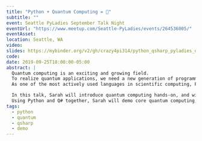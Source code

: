 ```yaml
---
title: "Python + Quantum Computing = 💖"
subtitle: ""
event: Seattle PyLadies September Talk Night
eventUrl: "https://www.meetup.com/Seattle-PyLadies/events/264536005/"
eventAsset:
location: Seattle, WA
video: 
slides: https://mybinder.org/v2/gh/crazy4pi314/python_qsharp_pyladies_demo/master?filepath=demo.ipynb
code:
date: 2019-09-25T18:00:00-05:00
abstract: |
  Quantum computing is an exciting and growing field.
  To realize quantum applications, we need a new generation of programmers ready to leverage quantum technologies.
  As one of the most actively used languages in scientific computing, Python lets us reduce barriers to engaging new learners in quantum computing.

  In this talk, Sarah will introduce quantum computing hands-on, and will show how Python can be used to work new quantum programming languages like Q#, an open-source high-level language for quantum computing from Microsoft.
  Using Python and Q# together, Sarah will demo core quantum computing, and will share resources on how you can get started learning and developing for a quantum computer, and how you can join the growing quantum community!  
tags:
  - python
  - quantum
  - qsharp
  - demo
---
```


<!-- "https://twitter.com/PyLadiesSEA/status/1172544535584366592" 

https://twitter.com/crazy4pi314/status/1177094632947077121?s=20&t=GT1YWNQ_hJW7VBK1PLyTxQ -->